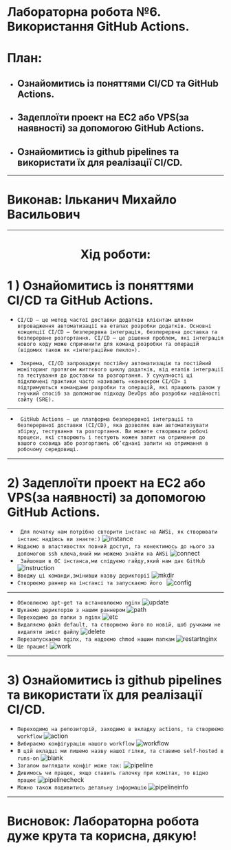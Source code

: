 # Лабораторна робота №6. Використання GitHub Actions.

# План:

- ## Ознайомитись із поняттями CI/CD та GitHub Actions.
- ## Задеплоїти проект на EC2 або VPS(за наявності) за допомогою GitHub Actions.
- ## Ознайомитись із github pipelines та використати їх для реалізації CI/CD.

---

# Виконав: Ільканич Михайло Васильович

---

# <center>Хід роботи: </center>

# 1 ) Ознайомитись із поняттями CI/CD та GitHub Actions.

- `CI/CD — це метод частої доставки додатків клієнтам шляхом впровадження автоматизації на етапах розробки додатків. Основні концепції CI/CD — безперервна інтеграція, безперервна доставка та безперервне розгортання. CI/CD — це рішення проблем, які інтеграція нового коду може спричинити для команд розробки та операцій (відомих також як «інтеграційне пекло»).`

- ` Зокрема, CI/CD запроваджує постійну автоматизацію та постійний моніторинг протягом життєвого циклу додатків, від етапів інтеграції та тестування до доставки та розгортання. У сукупності ці підключені практики часто називають «конвеєром CI/CD» і підтримуються командами розробки та операцій, які працюють разом у гнучкий спосіб за допомогою підходу DevOps або розробки надійності сайту (SRE).`

---

- ` GitHub Actions — це платформа безперервної інтеграції та безперервної доставки (CI/CD), яка дозволяє вам автоматизувати збірку, тестування та розгортання. Ви можете створювати робочі процеси, які створюють і тестують кожен запит на отримання до вашого сховища або розгортають об’єднані запити на отримання в робочому середовищі.`

---

# 2) Задеплоїти проект на EC2 або VPS(за наявності) за допомогою GitHub Actions.

- ` Для початку нам потрібно свторити інстанс на AWSi, як створювати інстанс надіюсь ви знаєте:)`
  ![instance](./assets/instance.png)
- `Надаємо в властивостях повний доступ, та конектимось до нього за допомогою ssh ключа,який ми можемо знайти на AWSi`
  ![connect](./assets/connect.png)
- ` Зайшовши в ОС інстанса,ми слідуємо гайду,який нам дає GitHub`
  ![instruction](./assets/instruction.png)
- `Вводжу ці команди,змінивши назву дерикторії`
  ![mkdir](./assets/mkdir.png)
- `Створюємо раннер на інстансі та запускаємо його `
  ![config](./assets/config.png)

---

- `Обновлюємо apt-get та встановлюємо nginx`
  ![update](./assets/update.png)
- `Шукаємо дерикторію з нашим раннером`
  ![path](./assets/path.png)
- `Переходимо до папки з nginx`
  ![etc](./assets/etc.png)
- `Видаляємо файл default, та створюємо його по новій, щоб ручками не видаляти зміст файлу`
  ![delete](./assets/delete.png)
- `Перезапускаємо nginx, та надоємо chmod нашим папкам`
  ![restartnginx](./assets/restartnginx.png)
- `Це працює!`
  ![work](./assets/work.png)

---

# 3) Ознайомитись із github pipelines та використати їх для реалізації CI/CD.

- `Переходимо на репозиторій, заходимо в вкладку actions, та створюємо workflow`
  ![action](./assets/action.png)
- `Вибираємо конфігурацію нашого workflow`
  ![workflow](./assets/workflow.png)
- `В цій вкладці ми пишемо назву нашої гілки, та ставимо self-hosted в runs-on`
  ![blank](./assets/blank.png)
- `Загалом виглядати конфіг може так:`
  ![pipeline](./assets/pipeline.png)
- `Дивимось чи працює, якщо ставить галочку при комітах, то відно працює`
  ![pipelinecheck](./assets/pipelinecheck.png)
- `Можно також подивитись детальну інформацію`
  ![pipelineinfo](./assets/pipelineinfo.png)

---

# Висновок: Лабораторна робота дуже крута та корисна, дякую!
